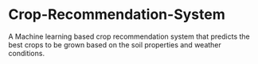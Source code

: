 # Crop-Recommendation-System
A Machine learning based crop recommendation system that predicts the best crops to be grown based on the soil properties and weather conditions.
